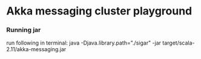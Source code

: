 Akka messaging cluster playground
=================================

### Running jar
run following in terminal:
            java -Djava.library.path="./sigar" -jar target/scala-2.11/akka-messaging.jar